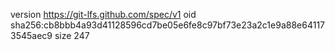 version https://git-lfs.github.com/spec/v1
oid sha256:cb8bbb4a93d41128596cd7be05e6fe8c97bf73e23a2c1e9a88e641173545aec9
size 247
